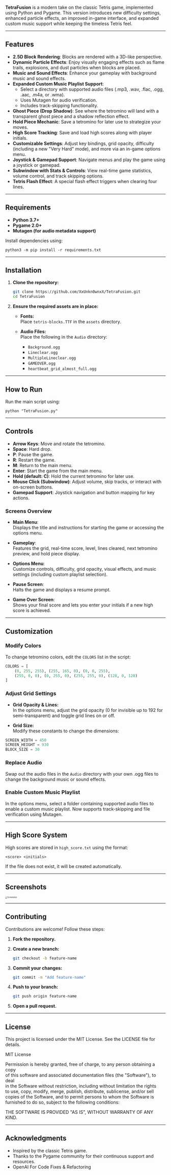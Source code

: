 **TetraFusion** is a modern take on the classic Tetris game, implemented using Python and Pygame. This version introduces new difficulty settings, enhanced particle effects, an improved in-game interface, and expanded custom music support while keeping the timeless Tetris feel.

---

## Features

- **2.5D Block Rendering**: Blocks are rendered with a 3D-like perspective.
- **Dynamic Particle Effects**: Enjoy visually engaging effects such as flame trails, explosions, and dust particles when blocks are placed.
- **Music and Sound Effects**: Enhance your gameplay with background music and sound effects.
- **Expanded Custom Music Playlist Support**:
  - Select a directory with supported audio files (.mp3, .wav, .flac, .ogg, .aac, .m4a, or .wma).
  - Uses Mutagen for audio verification.
  - Includes track-skipping functionality.
- **Ghost Piece (Drop Shadow)**: See where the tetromino will land with a transparent ghost piece and a shadow reflection effect.
- **Hold Piece Mechanic**: Save a tetromino for later use to strategize your moves.
- **High Score Tracking**: Save and load high scores along with player initials.
- **Customizable Settings**: Adjust key bindings, grid opacity, difficulty (including a new "Very Hard" mode), and more via an in-game options menu.
- **Joystick & Gamepad Support**: Navigate menus and play the game using a joystick or gamepad.
- **Subwindow with Stats & Controls**: View real-time game statistics, volume control, and track skipping options.
- **Tetris Flash Effect**: A special flash effect triggers when clearing four lines.

---

## Requirements

- **Python 3.7+**
- **Pygame 2.0+**
- **Mutagen (for audio metadata support)**

Install dependencies using:

    python3 -m pip install -r requirements.txt

---

## Installation

1. **Clone the repository:**

   ```sh
   git clone https://github.com/XxUnkn0wnxX/TetraFusion.git
   cd TetraFusion
   ```

2. **Ensure the required assets are in place:**

   - **Fonts:**  
     Place `tetris-blocks.TTF` in the `assets` directory.
   
   - **Audio Files:**  
     Place the following in the `Audio` directory:
     - `Background.ogg`
     - `Lineclear.ogg`
     - `MultipleLineclear.ogg`
     - `GAMEOVER.ogg`
     - `heartbeat_grid_almost_full.ogg`

---

## How to Run

Run the main script using:

    python "TetraFusion.py"

---

## Controls

- **Arrow Keys**: Move and rotate the tetromino.
- **Space**: Hard drop.
- **P**: Pause the game.
- **R**: Restart the game.
- **M**: Return to the main menu.
- **Enter**: Start the game from the main menu.
- **Hold (default: C)**: Hold the current tetromino for later use.
- **Mouse Click (Subwindow)**: Adjust volume, skip tracks, or interact with on-screen buttons.
- **Gamepad Support**: Joystick navigation and button mapping for key actions.

### Screens Overview

- **Main Menu**:  
  Displays the title and instructions for starting the game or accessing the options menu.
  
- **Gameplay**:  
  Features the grid, real-time score, level, lines cleared, next tetromino preview, and hold piece display.
  
- **Options Menu**:  
  Customize controls, difficulty, grid opacity, visual effects, and music settings (including custom playlist selection).
  
- **Pause Screen**:  
  Halts the game and displays a resume prompt.
  
- **Game Over Screen**:  
  Shows your final score and lets you enter your initials if a new high score is achieved.

---

## Customization

### Modify Colors

To change tetromino colors, edit the `COLORS` list in the script:

```python
COLORS = [
    (0, 255, 255), (255, 165, 0), (0, 0, 255),
    (255, 0, 0), (0, 255, 0), (255, 255, 0), (128, 0, 128)
]
```

### Adjust Grid Settings

- **Grid Opacity & Lines:**  
  In the options menu, adjust the grid opacity (0 for invisible up to 192 for semi-transparent) and toggle grid lines on or off.
  
- **Grid Size:**  
  Modify these constants to change the dimensions:

```python
SCREEN_WIDTH = 450  
SCREEN_HEIGHT = 930  
BLOCK_SIZE = 30
```

### Replace Audio

Swap out the audio files in the `Audio` directory with your own .ogg files to change the background music or sound effects.

### Enable Custom Music Playlist

In the options menu, select a folder containing supported audio files to enable a custom music playlist. Now supports track-skipping and file verification using Mutagen.

---

## High Score System

High scores are stored in `high_score.txt` using the format:

    <score> <initials>

If the file does not exist, it will be created automatically.

---

## Screenshots

<img src="./.screens/game.png" alt="Screenshot" style="zoom: 40%;" />

---

## Contributing

Contributions are welcome! Follow these steps:

1. **Fork the repository.**
2. **Create a new branch:**

   ```sh
   git checkout -b feature-name
   ```

3. **Commit your changes:**

   ```sh
   git commit -m "Add feature-name"
   ```

4. **Push to your branch:**

   ```sh
   git push origin feature-name
   ```

5. **Open a pull request.**

---

## License

This project is licensed under the MIT License. See the LICENSE file for details.

MIT License

Permission is hereby granted, free of charge, to any person obtaining a copy  
of this software and associated documentation files (the "Software"), to deal  
in the Software without restriction, including without limitation the rights  
to use, copy, modify, merge, publish, distribute, sublicense, and/or sell  
copies of the Software, and to permit persons to whom the Software is  
furnished to do so, subject to the following conditions:

THE SOFTWARE IS PROVIDED "AS IS", WITHOUT WARRANTY OF ANY KIND.

---

## Acknowledgments

- Inspired by the classic Tetris game.
- Thanks to the Pygame community for their continuous support and resources.
- OpenAI For Code Fixes & Refactoring
